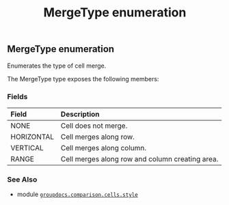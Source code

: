 ﻿---
title: MergeType enumeration
second_title: GroupDocs.Comparison for Python via .NET API References
description: 
type: docs
url: /python-net/groupdocs.comparison.cells.style/mergetype/
is_root: false
weight: 10
---

## MergeType enumeration

Enumerates the type of cell merge.



The MergeType type exposes the following members:

### Fields
| Field | Description |
| :- | :- |
| NONE | Cell does not merge. |
| HORIZONTAL | Cell merges along row. |
| VERTICAL | Cell merges along column. |
| RANGE | Cell merges along row and column creating area. |



### See Also
* module [`groupdocs.comparison.cells.style`](..)
